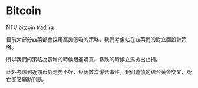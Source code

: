 # Bitcoin
NTU bitcoin trading 

目前大部分韭菜都會採用高拋低吸的策略，我們考慮站在韭菜們的對立面設計策略。

所以我們的策略為暴增的時候跟進購買，暴跌的時候立馬拋出止損。

此外考虑到近期币价走势不好，经历数次爆仓事件，我们谨慎的结合黄金交叉、死亡交叉辅助判断。

